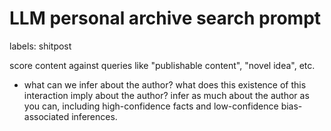 # LLM personal archive search prompt

labels: shitpost

score content against queries like "publishable content", "novel idea", etc. 

* what can we infer about the author? what does this existence of this interaction imply about the author? infer as much about the author as you can, including high-confidence facts and low-confidence bias-associated inferences.
